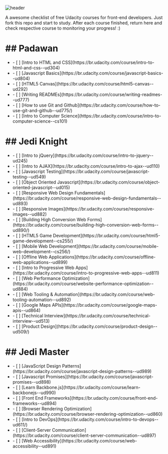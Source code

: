 ![header](header.png)

A awesome checklist of free Udacity courses for front-end developers. Just fork this repo and start to study. After each course finished, return here and check respective course to monitoring your progress! :)

<h1>## Padawan</h1>
<ul>
	<li>- [ ] [Intro to HTML and CSS](https://br.udacity.com/course/intro-to-html-and-css--ud304)</li>
	<li>- [ ] [Javascript Basics](https://br.udacity.com/course/javascript-basics--ud804)</li>
	<li>- [ ] [HTML5 Canvas](https://br.udacity.com/course/html5-canvas--ud292)</li>
	<li>- [ ] [Writing READMEs](https://br.udacity.com/course/writing-readmes--ud777)</li>
	<li>- [ ] [How to use Git and Github](https://br.udacity.com/course/how-to-use-git-and-github--ud775/)</li>
	<li>- [ ] [Intro to Computer Science](https://br.udacity.com/course/intro-to-computer-science--cs101)</li>
</ul>

<h1>## Jedi Knight</h1>
<ul>
	<li>- [ ] [Intro to jQuery](https://br.udacity.com/course/intro-to-jquery--ud245)</li>
	<li>- [ ] [Intro to AJAX](https://br.udacity.com/course/intro-to-ajax--ud110)</li>
	<li>- [ ] [Javascript Testing](https://br.udacity.com/course/javascript-testing--ud549)</li>
	<li>- [ ] [Object Oriented Javascript](https://br.udacity.com/course/object-oriented-javascript--ud015)</li>
	<li>- [ ] [Responsive Web Design Fundamentals](https://br.udacity.com/course/responsive-web-design-fundamentals--ud893)</li>
	<li>- [ ] [Responsive Images](https://br.udacity.com/course/responsive-images--ud882)</li>
	<li>- [ ] [Building High Conversion Web Forms](https://br.udacity.com/course/building-high-conversion-web-forms--ud890/)</li>
	<li>- [ ] [HTML5 Game Development](https://br.udacity.com/course/html5-game-development--cs255/)</li>
	<li>- [ ] [Mobile Web Development](https://br.udacity.com/course/mobile-web-development--cs256/)</li>
	<li>- [ ] [Offline Web Applications](https://br.udacity.com/course/offline-web-applications--ud899)</li>
	<li>- [ ] [Intro to Progressive Web Apps](https://br.udacity.com/course/intro-to-progressive-web-apps--ud811)</li>
	<li>- [ ] [Web Performance Optimization](https://br.udacity.com/course/website-performance-optimization--ud884)</li>
	<li>- [ ] [Web Tooling & Automation](https://br.udacity.com/course/web-tooling-automation--ud892)</li>
	<li>- [ ] [Google Maps APIs](https://br.udacity.com/course/google-maps-apis--ud864)</li>
	<li>- [ ] [Technical Interview](https://br.udacity.com/course/technical-interview--ud513)</li>
	<li>- [ ] [Product Design](https://br.udacity.com/course/product-design--ud509/)</li>
</ul>

<h1>## Jedi Master</h1>

<ul>
	<li>- [ ] [JavaScript Design Patterns](https://br.udacity.com/course/javascript-design-patterns--ud989)</li>
	<li>- [ ] [Javascript Promises](https://br.udacity.com/course/javascript-promises--ud898)</li>
	<li>- [ ] [Learn Backbone.js](https://br.udacity.com/course/learn-backbonejs--ud990)</li>
	<li>- [ ] [Front End Frameworks](https://br.udacity.com/course/front-end-frameworks--ud894)</li>
	<li>- [ ] [Browser Rendering Optimization](https://br.udacity.com/course/browser-rendering-optimization--ud860)</li>
	<li>- [ ] [Intro to DevOps](https://br.udacity.com/course/intro-to-devops--ud611/)</li>
	<li>- [ ] [Client-Server Communication](https://br.udacity.com/course/client-server-communication--ud897)</li>
	<li>- [ ] [Web Accessibility](https://br.udacity.com/course/web-accessibility--ud891)</li>
</ul>
